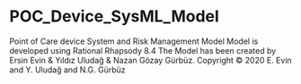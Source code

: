 # POC_Device_SysML_Model
Point of Care device System and Risk Management Model
Model is developed using Rational Rhapsody 8.4
The Model has been created by Ersin Evin & Yıldız Uludağ & Nazan Gözay Gürbüz. 
Copyright © 2020 E. Evin and Y. Uludağ and N.G. Gürbüz

